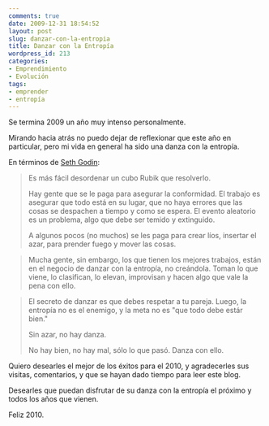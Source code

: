 ```yaml
---
comments: true
date: 2009-12-31 18:54:52
layout: post
slug: danzar-con-la-entropia
title: Danzar con la Entropía
wordpress_id: 213
categories:
- Emprendimiento
- Evolución
tags:
- emprender
- entropía
---
```


Se termina 2009 un año muy intenso personalmente.

Mirando hacia atrás no puedo dejar de reflexionar que este año en particular, pero mi vida en general ha sido una danza con la entropía.

En términos de [Seth Godin](http://sethgodin.typepad.com/seths_blog/2009/12/dancing-with-entropy.html):

> Es más fácil desordenar un cubo Rubik que resolverlo.
> 
> Hay gente que se le paga para asegurar la conformidad. El trabajo es asegurar que todo está en su lugar, que no haya errores que las cosas se despachen a tiempo y como se espera. El evento aleatorio es un problema, algo que debe ser temido y extinguido.
> 
> A algunos pocos (no muchos) se les paga para crear líos, insertar el azar, para prender fuego y mover las cosas.

> Mucha gente, sin embargo, los que tienen los mejores trabajos, están en el negocio de danzar con la entropía, no creándola. Toman lo que viene, lo clasifican, lo elevan, improvisan y hacen algo que vale la pena con ello.

>   


> El secreto de danzar es que debes respetar a tu pareja. Luego, la entropía no es el enemigo, y la meta no es  "que todo debe estár bien."
> 
> Sin azar, no hay danza.
> 
> No hay bien, no hay mal, sólo lo que pasó. Danza con ello.

Quiero desearles el mejor de los éxitos para el 2010, y agradecerles sus visitas, comentarios, y que se hayan dado tiempo para leer este blog.

  


Desearles que puedan disfrutar de su danza con la entropía el próximo y todos los años que vienen.

  


Feliz 2010.



